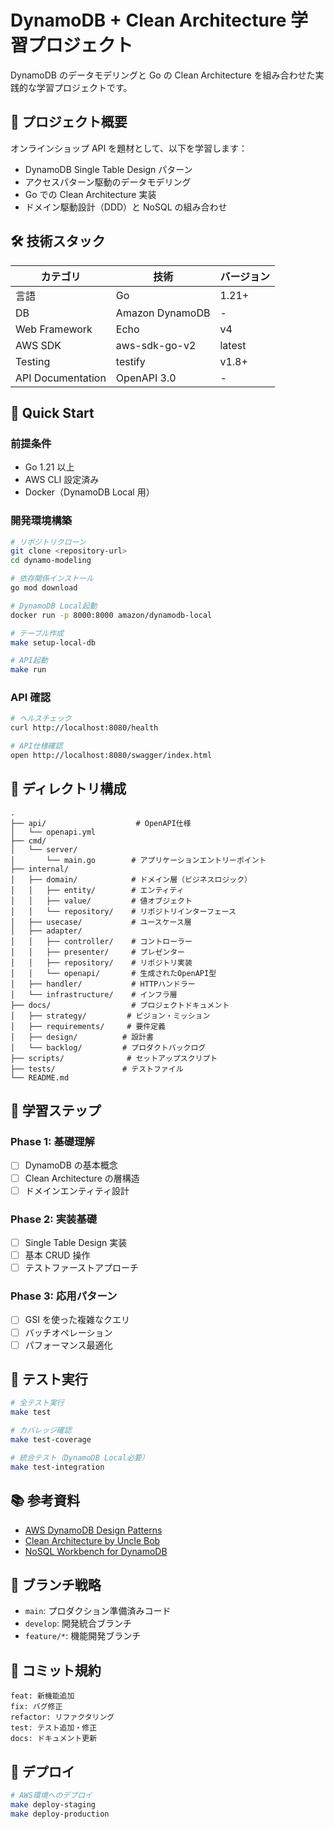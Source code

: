 # DynamoDB + Clean Architecture 学習プロジェクト

DynamoDB のデータモデリングと Go の Clean Architecture を組み合わせた実践的な学習プロジェクトです。

## 🎯 プロジェクト概要

オンラインショップ API を題材として、以下を学習します：

- DynamoDB Single Table Design パターン
- アクセスパターン駆動のデータモデリング
- Go での Clean Architecture 実装
- ドメイン駆動設計（DDD）と NoSQL の組み合わせ

## 🛠 技術スタック

| カテゴリ          | 技術            | バージョン |
| ----------------- | --------------- | ---------- |
| 言語              | Go              | 1.21+      |
| DB                | Amazon DynamoDB | -          |
| Web Framework     | Echo            | v4         |
| AWS SDK           | aws-sdk-go-v2   | latest     |
| Testing           | testify         | v1.8+      |
| API Documentation | OpenAPI 3.0     | -          |

## 🚀 Quick Start

### 前提条件

- Go 1.21 以上
- AWS CLI 設定済み
- Docker（DynamoDB Local 用）

### 開発環境構築

```bash
# リポジトリクローン
git clone <repository-url>
cd dynamo-modeling

# 依存関係インストール
go mod download

# DynamoDB Local起動
docker run -p 8000:8000 amazon/dynamodb-local

# テーブル作成
make setup-local-db

# API起動
make run
```

### API 確認

```bash
# ヘルスチェック
curl http://localhost:8080/health

# API仕様確認
open http://localhost:8080/swagger/index.html
```

## 📁 ディレクトリ構成

```
.
├── api/                    # OpenAPI仕様
│   └── openapi.yml
├── cmd/
│   └── server/
│       └── main.go        # アプリケーションエントリーポイント
├── internal/
│   ├── domain/            # ドメイン層（ビジネスロジック）
│   │   ├── entity/        # エンティティ
│   │   ├── value/         # 値オブジェクト
│   │   └── repository/    # リポジトリインターフェース
│   ├── usecase/           # ユースケース層
│   ├── adapter/
│   │   ├── controller/    # コントローラー
│   │   ├── presenter/     # プレゼンター
│   │   ├── repository/    # リポジトリ実装
│   │   └── openapi/       # 生成されたOpenAPI型
│   ├── handler/           # HTTPハンドラー
│   └── infrastructure/    # インフラ層
├── docs/                  # プロジェクトドキュメント
│   ├── strategy/         # ビジョン・ミッション
│   ├── requirements/     # 要件定義
│   ├── design/          # 設計書
│   └── backlog/         # プロダクトバックログ
├── scripts/              # セットアップスクリプト
├── tests/               # テストファイル
└── README.md
```

## 🎯 学習ステップ

### Phase 1: 基礎理解

- [ ] DynamoDB の基本概念
- [ ] Clean Architecture の層構造
- [ ] ドメインエンティティ設計

### Phase 2: 実装基礎

- [ ] Single Table Design 実装
- [ ] 基本 CRUD 操作
- [ ] テストファーストアプローチ

### Phase 3: 応用パターン

- [ ] GSI を使った複雑なクエリ
- [ ] バッチオペレーション
- [ ] パフォーマンス最適化

## 🧪 テスト実行

```bash
# 全テスト実行
make test

# カバレッジ確認
make test-coverage

# 統合テスト（DynamoDB Local必要）
make test-integration
```

## 📚 参考資料

- [AWS DynamoDB Design Patterns](https://github.com/aws-samples/amazon-dynamodb-design-patterns)
- [Clean Architecture by Uncle Bob](https://blog.cleancoder.com/uncle-bob/2012/08/13/the-clean-architecture.html)
- [NoSQL Workbench for DynamoDB](https://docs.aws.amazon.com/amazondynamodb/latest/developerguide/workbench.html)

## 🔄 ブランチ戦略

- `main`: プロダクション準備済みコード
- `develop`: 開発統合ブランチ
- `feature/*`: 機能開発ブランチ

## 📝 コミット規約

```
feat: 新機能追加
fix: バグ修正
refactor: リファクタリング
test: テスト追加・修正
docs: ドキュメント更新
```

## 🚀 デプロイ

```bash
# AWS環境へのデプロイ
make deploy-staging
make deploy-production
```
